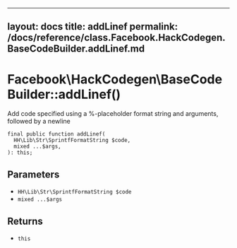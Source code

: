 
***

layout: docs
title: addLinef
permalink: /docs/reference/class.Facebook.HackCodegen.BaseCodeBuilder.addLinef.md
---







# Facebook\\HackCodegen\\BaseCodeBuilder::addLinef()




Add code specified using a %-placeholder format string and arguments,
followed by a newline




``` Hack
final public function addLinef(
  HH\Lib\Str\SprintfFormatString $code,
  mixed ...$args,
): this;
```




## Parameters




+ ` HH\Lib\Str\SprintfFormatString $code `
+ ` mixed ...$args `




## Returns




* ` this `